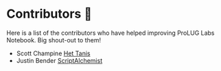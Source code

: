 # Contributors 🐧

Here is a list of the contributors who have helped improving ProLUG Labs
Notebook. Big shout-out to them!

* Scott Champine [Het Tanis](https://github.com/het-tanis)
* Justin Bender [ScriptAlchemist](https://github.com/ScriptAlchemist)

